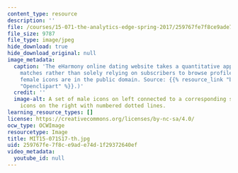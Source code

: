 ```yaml
---
content_type: resource
description: ''
file: /courses/15-071-the-analytics-edge-spring-2017/259767fe7f8ce9ade74d1f29372640ef_MIT15-071S17-th.jpg
file_size: 9787
file_type: image/jpeg
hide_download: true
hide_download_original: null
image_metadata:
  caption: 'The eHarmony online dating website takes a quantitative approach to matchmaking
    matches rather than solely relying on subscribers to browse profiles. (Male and
    female icons are in the public domain. Source: {{% resource_link "bb16abde-1a13-41f0-b693-8117b4dff2d2"
    "Openclipart" %}}.)'
  credit: ''
  image-alt: A set of male icons on left connected to a corresponding set of female
    icons on the right with numbered dotted lines.
learning_resource_types: []
license: https://creativecommons.org/licenses/by-nc-sa/4.0/
ocw_type: OCWImage
resourcetype: Image
title: MIT15-071S17-th.jpg
uid: 259767fe-7f8c-e9ad-e74d-1f29372640ef
video_metadata:
  youtube_id: null
---
```

